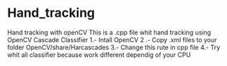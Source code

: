 Hand_tracking
=============

Hand tracking with openCV
This is a .cpp file whit hand tracking using OpenCV Cascade Classifier
1.- Intall OpenCV
2 .- Copy .xml files to your folder OpenCV/share/Harcascades
3.- Change this rute in cpp file
4.- Try whit all classifier because work different dependig of your CPU
